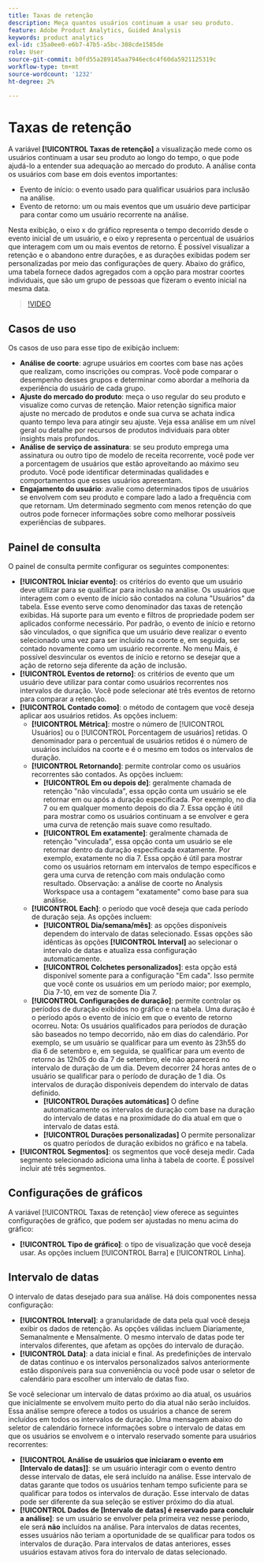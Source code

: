 ```yaml
---
title: Taxas de retenção
description: Meça quantos usuários continuam a usar seu produto.
feature: Adobe Product Analytics, Guided Analysis
keywords: product analytics
exl-id: c35a0ee0-e6b7-47b5-a5bc-308cde1585de
role: User
source-git-commit: b0fd55a289145aa7946ec6c4f60da5921125319c
workflow-type: tm+mt
source-wordcount: '1232'
ht-degree: 2%

---
```


# Taxas de retenção

A variável **[!UICONTROL Taxas de retenção]** a visualização mede como os usuários continuam a usar seu produto ao longo do tempo, o que pode ajudá-lo a entender sua adequação ao mercado do produto. A análise conta os usuários com base em dois eventos importantes:

* Evento de início: o evento usado para qualificar usuários para inclusão na análise.
* Evento de retorno: um ou mais eventos que um usuário deve participar para contar como um usuário recorrente na análise.

Nesta exibição, o eixo x do gráfico representa o tempo decorrido desde o evento inicial de um usuário, e o eixo y representa o percentual de usuários que interagem com um ou mais eventos de retorno. É possível visualizar a retenção e o abandono entre durações, e as durações exibidas podem ser personalizadas por meio das configurações de query. Abaixo do gráfico, uma tabela fornece dados agregados com a opção para mostrar coortes individuais, que são um grupo de pessoas que fizeram o evento inicial na mesma data.

>[!VIDEO](https://video.tv.adobe.com/v/3430503/?learn=on)

## Casos de uso

Os casos de uso para esse tipo de exibição incluem:

* **Análise de coorte**: agrupe usuários em coortes com base nas ações que realizam, como inscrições ou compras. Você pode comparar o desempenho desses grupos e determinar como abordar a melhoria da experiência do usuário de cada grupo.
* **Ajuste do mercado do produto**: meça o uso regular do seu produto e visualize como curvas de retenção. Maior retenção significa maior ajuste no mercado de produtos e onde sua curva se achata indica quanto tempo leva para atingir seu ajuste. Veja essa análise em um nível geral ou detalhe por recursos de produtos individuais para obter insights mais profundos.
* **Análise de serviço de assinatura**: se seu produto emprega uma assinatura ou outro tipo de modelo de receita recorrente, você pode ver a porcentagem de usuários que estão aproveitando ao máximo seu produto. Você pode identificar determinadas qualidades e comportamentos que esses usuários apresentam.
* **Engajamento do usuário**: avalie como determinados tipos de usuários se envolvem com seu produto e compare lado a lado a frequência com que retornam. Um determinado segmento com menos retenção do que outros pode fornecer informações sobre como melhorar possíveis experiências de subpares.

## Painel de consulta

O painel de consulta permite configurar os seguintes componentes:

* **[!UICONTROL Iniciar evento]**: os critérios do evento que um usuário deve utilizar para se qualificar para inclusão na análise. Os usuários que interagem com o evento de início são contados na coluna &quot;Usuários&quot; da tabela. Esse evento serve como denominador das taxas de retenção exibidas. Há suporte para um evento e filtros de propriedade podem ser aplicados conforme necessário. Por padrão, o evento de início e retorno são vinculados, o que significa que um usuário deve realizar o evento selecionado uma vez para ser incluído na coorte e, em seguida, ser contado novamente como um usuário recorrente. No menu Mais, é possível desvincular os eventos de início e retorno se desejar que a ação de retorno seja diferente da ação de inclusão.
* **[!UICONTROL Eventos de retorno]**: os critérios de evento que um usuário deve utilizar para contar como usuários recorrentes nos intervalos de duração. Você pode selecionar até três eventos de retorno para comparar a retenção.
* **[!UICONTROL Contado como]**: o método de contagem que você deseja aplicar aos usuários retidos. As opções incluem: 
   * **[!UICONTROL Métrica]**: mostre o número de [!UICONTROL Usuários] ou o [!UICONTROL Porcentagem de usuários] retidas. O denominador para o percentual de usuários retidos é o número de usuários incluídos na coorte e é o mesmo em todos os intervalos de duração.
   * **[!UICONTROL Retornando]**: permite controlar como os usuários recorrentes são contados. As opções incluem: 
      * **[!UICONTROL Em ou depois de]**: geralmente chamada de retenção &quot;não vinculada&quot;, essa opção conta um usuário se ele retornar em ou após a duração especificada. Por exemplo, no dia 7 ou em qualquer momento depois do dia 7. Essa opção é útil para mostrar como os usuários continuam a se envolver e gera uma curva de retenção mais suave como resultado.
      * **[!UICONTROL Em exatamente]**: geralmente chamada de retenção &quot;vinculada&quot;, essa opção conta um usuário se ele retornar dentro da duração especificada exatamente. Por exemplo, exatamente no dia 7. Essa opção é útil para mostrar como os usuários retornam em intervalos de tempo específicos e gera uma curva de retenção com mais ondulação como resultado. Observação: a análise de coorte no Analysis Workspace usa a contagem &quot;exatamente&quot; como base para sua análise.
   * **[!UICONTROL Each]**: o período que você deseja que cada período de duração seja. As opções incluem: 
      * **[!UICONTROL Dia/semana/mês]**: as opções disponíveis dependem do intervalo de datas selecionado. Essas opções são idênticas às opções **[!UICONTROL Interval]** ao selecionar o intervalo de datas e atualiza essa configuração automaticamente.
      * **[!UICONTROL Colchetes personalizados]**: esta opção está disponível somente para a configuração &quot;Em cada&quot;. Isso permite que você conte os usuários em um período maior; por exemplo, Dia 7-10, em vez de somente Dia 7.
   * **[!UICONTROL Configurações de duração]**: permite controlar os períodos de duração exibidos no gráfico e na tabela. Uma duração é o período após o evento de início em que o evento de retorno ocorreu. Nota: Os usuários qualificados para períodos de duração são baseados no tempo decorrido, não em dias do calendário. Por exemplo, se um usuário se qualificar para um evento às 23h55 do dia 6 de setembro e, em seguida, se qualificar para um evento de retorno às 12h05 do dia 7 de setembro, ele não aparecerá no intervalo de duração de um dia. Devem decorrer 24 horas antes de o usuário se qualificar para o período de duração de 1 dia. Os intervalos de duração disponíveis dependem do intervalo de datas definido.
      * **[!UICONTROL Durações automáticas]** O define automaticamente os intervalos de duração com base na duração do intervalo de datas e na proximidade do dia atual em que o intervalo de datas está.
      * **[!UICONTROL Durações personalizadas]** O permite personalizar os quatro períodos de duração exibidos no gráfico e na tabela.
* **[!UICONTROL Segmentos]**: os segmentos que você deseja medir. Cada segmento selecionado adiciona uma linha à tabela de coorte. É possível incluir até três segmentos.

## Configurações de gráficos

A variável [!UICONTROL Taxas de retenção] view oferece as seguintes configurações de gráfico, que podem ser ajustadas no menu acima do gráfico:

* **[!UICONTROL Tipo de gráfico]**: o tipo de visualização que você deseja usar. As opções incluem [!UICONTROL Barra] e [!UICONTROL Linha].

## Intervalo de datas

O intervalo de datas desejado para sua análise. Há dois componentes nessa configuração:

* **[!UICONTROL Interval]**: a granularidade de data pela qual você deseja exibir os dados de retenção. As opções válidas incluem Diariamente, Semanalmente e Mensalmente. O mesmo intervalo de datas pode ter intervalos diferentes, que afetam as opções do intervalo de duração.
* **[!UICONTROL Data]**: a data inicial e final. As predefinições de intervalo de datas contínuo e os intervalos personalizados salvos anteriormente estão disponíveis para sua conveniência ou você pode usar o seletor de calendário para escolher um intervalo de datas fixo.

Se você selecionar um intervalo de datas próximo ao dia atual, os usuários que inicialmente se envolvem muito perto do dia atual não serão incluídos. Essa análise sempre oferece a todos os usuários a chance de serem incluídos em todos os intervalos de duração. Uma mensagem abaixo do seletor de calendário fornece informações sobre o intervalo de datas em que os usuários se envolvem e o intervalo reservado somente para usuários recorrentes:

* **[!UICONTROL Análise de usuários que iniciaram o evento em [Intervalo de datas]]**: se um usuário interagir com o evento dentro desse intervalo de datas, ele será incluído na análise. Esse intervalo de datas garante que todos os usuários tenham tempo suficiente para se qualificar para todos os intervalos de duração. Esse intervalo de datas pode ser diferente da sua seleção se estiver próximo do dia atual.
* **[!UICONTROL Dados de [Intervalo de datas] é reservado para concluir a análise]**: se um usuário se envolver pela primeira vez nesse período, ele será **não** incluídos na análise. Para intervalos de datas recentes, esses usuários não teriam a oportunidade de se qualificar para todos os intervalos de duração. Para intervalos de datas anteriores, esses usuários estavam ativos fora do intervalo de datas selecionado.
